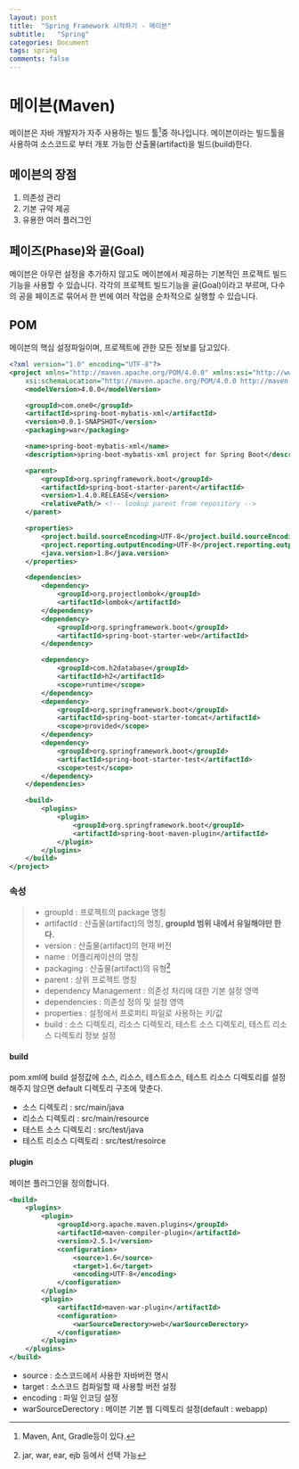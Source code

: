 ```yaml
---
layout: post
title:  "Spring Framework 시작하기 - 메이븐"
subtitle:   "Spring"
categories: Document
tags: spring
comments: false
---
```


# 메이븐(Maven)

메이븐은 자바 개발자가 자주 사용하는 빌드 툴[^1]중 하나입니다. 메이븐이라는 빌드툴을 사용하여 소스코드로 부터 개포 가능한 산출물(artifact)을 빌드(build)한다.



## 메이븐의 장점

1. 의존성 관리
2. 기본 규약 제공
3. 유용한 여러 플러그인

## 페이즈(Phase)와 골(Goal)

메이븐은 아무런 설정을 추가하지 않고도 메이븐에서 제공하는 기본적인 프로젝트 빌드기능을 사용할 수 있습니다. 각각의 프로젝트 빌드기능을 골(Goal)이라고 부르며, 다수의 공을 페이즈로 묶어서 한 번에 여러 작업을 순차적으로 실행할 수 있습니다.

## POM

메이븐의 핵심 설정파일이며, 프로젝트에 관한 모든 정보를 담고있다.

```xml
<?xml version="1.0" encoding="UTF-8"?>
<project xmlns="http://maven.apache.org/POM/4.0.0" xmlns:xsi="http://www.w3.org/2001/XMLSchema-instance"
	xsi:schemaLocation="http://maven.apache.org/POM/4.0.0 http://maven.apache.org/xsd/maven-4.0.0.xsd">
	<modelVersion>4.0.0</modelVersion>

	<groupId>com.one0</groupId>
	<artifactId>spring-boot-mybatis-xml</artifactId>
	<version>0.0.1-SNAPSHOT</version>
	<packaging>war</packaging>

	<name>spring-boot-mybatis-xml</name>
	<description>spring-boot-mybatis-xml project for Spring Boot</description>

	<parent>
		<groupId>org.springframework.boot</groupId>
		<artifactId>spring-boot-starter-parent</artifactId>
		<version>1.4.0.RELEASE</version>
		<relativePath/> <!-- lookup parent from repository -->
	</parent>

	<properties>
		<project.build.sourceEncoding>UTF-8</project.build.sourceEncoding>
		<project.reporting.outputEncoding>UTF-8</project.reporting.outputEncoding>
		<java.version>1.8</java.version>
	</properties>

	<dependencies>
		<dependency>
			<groupId>org.projectlombok</groupId>
			<artifactId>lombok</artifactId>
		</dependency>
		<dependency>
			<groupId>org.springframework.boot</groupId>
			<artifactId>spring-boot-starter-web</artifactId>
		</dependency>

		<dependency>
			<groupId>com.h2database</groupId>
			<artifactId>h2</artifactId>
			<scope>runtime</scope>
		</dependency>
		<dependency>
			<groupId>org.springframework.boot</groupId>
			<artifactId>spring-boot-starter-tomcat</artifactId>
			<scope>provided</scope>
		</dependency>
		<dependency>
			<groupId>org.springframework.boot</groupId>
			<artifactId>spring-boot-starter-test</artifactId>
			<scope>test</scope>
		</dependency>
	</dependencies>

	<build>
		<plugins>
			<plugin>
				<groupId>org.springframework.boot</groupId>
				<artifactId>spring-boot-maven-plugin</artifactId>
			</plugin>
		</plugins>
	</build>
</project>

```



### 속성

> - groupId : 프로젝트의 package 명칭
> - artifactId : 산출물(artifact)의 명칭, **groupId 범위 내에서 유일해야만 한다.**
> - version : 산출물(artifact)의 현재 버전
> - name : 어플리케이션의 명칭
> - packaging : 산출물(artifact)의 유형[^2]
> - parent : 상위 프로젝트 명칭
> - dependency Management : 의존성 처리에 대한 기본 설정 영역
> - dependencies : 의존성 정의 및 설정 영역
> - properties : 설정에서 프로퍼티 파일로 사용하는 키/값
> - build : 소스 디렉토리, 리소스 디렉토리, 테스트 소스 디렉토리, 테스트 리소스 디렉토리 정보 설정

#### build

pom.xml에 build 설정값에 소스, 리소스, 테스트소스, 테스트 리소스 디렉토리를 설정해주지 않으면 default 디렉토리 구조에 맞춘다.

- 소스 디렉토리 : src/main/java
- 리소스 디렉토리 : src/main/resource
- 테스트 소스 디렉토리 : src/test/java
- 테스트 리소스 디렉토리 : src/test/resoirce

#### plugin

메이븐 플러그인을 정의합니다.

```xml
<build>
    <plugins>
        <plugin>
            <groupId>org.apache.maven.plugins</groupId>
            <artifactId>maven-compiler-plugin</artifactId>
            <version>2.5.1</version>
            <configuration>
                <source>1.6</source>
                <target>1.6</target>
                <encoding>UTF-8</encoding>
            </configuration>
        </plugin>
        <plugin>
            <artifactId>maven-war-plugin</artifactId>
            <configuration>
                <warSourceDerectory>web</warSourceDerectory>
            </configuration>
        </plugin>
    </plugins>
</build>
```

- source : 소스코드에서 사용한 자바버전 명시
- target : 소스코드 컴파일할 때 사용할 버전 설정
- encoding : 파일 인코딩 설정
- warSourceDerectory : 메이븐 기본 웹 디렉토리 설정(default : webapp)

[^1]: Maven, Ant, Gradle등이 있다.
[^2]: jar, war, ear, ejb 등에서 선택 가능







